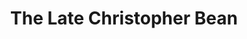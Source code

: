 ---
title: The Late Christopher Bean
year: 1935
opening_date: 1935-11-11
closing_date:
layout: productions
image:
image_caption:
image_credit:
playbill: 
category: 
details:
  Theatre: Theatre Jacksonville
cast:
  Mrs. Haggett: Aileen Owen Hunter
  Dr. Haggett: Frank Heintz
  Rosen: Isaac Peiser
  Warren Creamer: John Salzer
  Ada Haggett: Katherine Sperring
  Tallant: Lawrence Case
  Susan Haggett: Margaret Hunter
  Davenport: Virgil Perry
  Abby: Winifred Snowden
crew:
  Director: Tracy L'Engle
  Props: Marion Hendry
  Prop Assistant: 
    - Dore' Beauchamp-Nobbs
    - Grace Martin
    - Alice McMasters
  Staging: 
    - Holden Blackwell
    - Mary Courtney
  Staging Assistant: 
    - Roberta Williams
    - Stokes Perry
    - Boyd Elkins
---